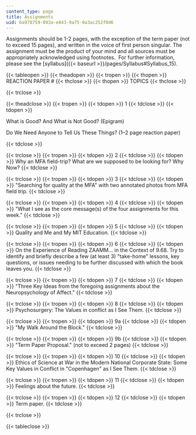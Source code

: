 ```yaml
---
content_type: page
title: Assignments
uid: 6a978759-093a-e843-9a75-0a3ac252f0d6
---
```


Assignments should be 1-2 pages, with the exception of the term paper (not to exceed 15 pages), and written in the voice of first person singular. The assignment must be the product of your mind and all sources must be appropriately acknowledged using footnotes.  For further information, please see the [syllabus]({{< baseurl >}}/pages/Syllabus#Syllabus_15).

{{< tableopen >}}
{{< theadopen >}}
{{< tropen >}}
{{< thopen >}}
REACTION PAPER #
{{< thclose >}}
{{< thopen >}}
TOPICS
{{< thclose >}}

{{< trclose >}}

{{< theadclose >}}
{{< tropen >}}
{{< tdopen >}}
1
{{< tdclose >}}
{{< tdopen >}}


What is Good? And What is Not Good? (Epigram)

Do We Need Anyone to Tell Us These Things? (1–2 page reaction paper)


{{< tdclose >}}

{{< trclose >}}
{{< tropen >}}
{{< tdopen >}}
2
{{< tdclose >}}
{{< tdopen >}}
Why an MFA field-trip? What are we supposed to be looking for? Why Now?
{{< tdclose >}}

{{< trclose >}}
{{< tropen >}}
{{< tdopen >}}
3
{{< tdclose >}}
{{< tdopen >}}
"Searching for quality at the MFA" with two annotated photos from MFA field trip.
{{< tdclose >}}

{{< trclose >}}
{{< tropen >}}
{{< tdopen >}}
4
{{< tdclose >}}
{{< tdopen >}}
"What I see as the core message(s) of the four assignments for this week."
{{< tdclose >}}

{{< trclose >}}
{{< tropen >}}
{{< tdopen >}}
5
{{< tdclose >}}
{{< tdopen >}}
Quality and Me and My MIT Education.
{{< tdclose >}}

{{< trclose >}}
{{< tropen >}}
{{< tdopen >}}
6
{{< tdclose >}}
{{< tdopen >}}
On the Experience of Reading ZAAMM... in the Context of 9.68. Try to identify and briefly describe a few (at least 3) "take-home" lessons, key questions, or issues needing to be further discussed with which the book leaves you.
{{< tdclose >}}

{{< trclose >}}
{{< tropen >}}
{{< tdopen >}}
7
{{< tdclose >}}
{{< tdopen >}}
"Three Key Ideas from the foregoing assignments about the Neuropsychology of Affect."
{{< tdclose >}}

{{< trclose >}}
{{< tropen >}}
{{< tdopen >}}
8
{{< tdclose >}}
{{< tdopen >}}
Psychosurgery: The Values in conflict as I See Them.
{{< tdclose >}}

{{< trclose >}}
{{< tropen >}}
{{< tdopen >}}
9a
{{< tdclose >}}
{{< tdopen >}}
"My Walk Around the Block."
{{< tdclose >}}

{{< trclose >}}
{{< tropen >}}
{{< tdopen >}}
9b
{{< tdclose >}}
{{< tdopen >}}
"Term Paper Proposal." (not to exceed 2 pages)
{{< tdclose >}}

{{< trclose >}}
{{< tropen >}}
{{< tdopen >}}
10
{{< tdclose >}}
{{< tdopen >}}
Ethics of Science at War in the Modern National Corporate State: Some Key Values in Conflict in "Copenhagen" as I See Them.
{{< tdclose >}}

{{< trclose >}}
{{< tropen >}}
{{< tdopen >}}
11
{{< tdclose >}}
{{< tdopen >}}
Feelings about the future.
{{< tdclose >}}

{{< trclose >}}
{{< tropen >}}
{{< tdopen >}}
12
{{< tdclose >}}
{{< tdopen >}}
Term paper.
{{< tdclose >}}

{{< trclose >}}

{{< tableclose >}}